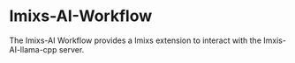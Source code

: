 # Imixs-AI-Workflow

The Imixs-AI Workflow provides a Imixs extension to interact with the Imxis-AI-llama-cpp server.

